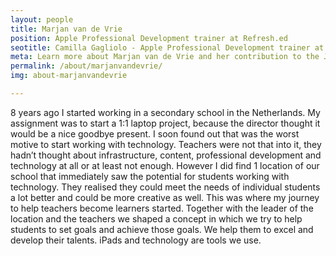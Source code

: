 ```yaml
---
layout: people
title: Marjan van de Vrie
position: Apple Professional Development trainer at Refresh.ed
seotitle: Camilla Gagliolo - Apple Professional Development trainer at Refresh.ed| Joy of Professional Learning
meta: Learn more about Marjan van de Vrie and her contribution to the Joy of Professional Learning
permalink: /about/marjanvandevrie/
img: about-marjanvandevrie

---
```


8 years ago I started working in a secondary school in the Netherlands. My assignment was to start a 1:1 laptop project, because the director thought it would be a nice goodbye present. I soon found out that was the worst motive to start working with technology. Teachers were not that into it, they hadn’t thought about infrastructure, content, professional development and technology at all or at least not enough. However I did find 1 location of our school that immediately saw the potential for students working with technology. They realised they could meet the needs of individual students a lot better and could be more creative as well. This was where my journey to help teachers become learners started. Together with the leader of the location and the teachers we shaped a concept in which we try to help students to set goals and achieve those goals. We help them to excel and develop their talents. iPads and technology are tools we use.
